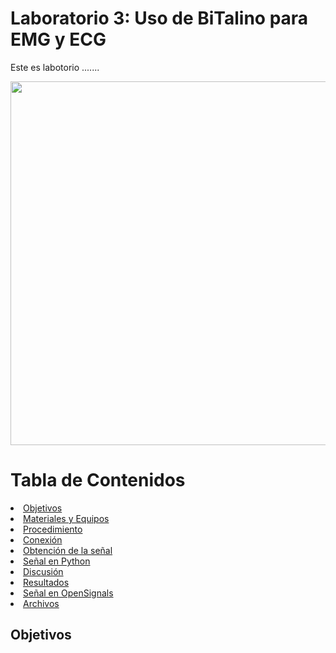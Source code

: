 <h1>Laboratorio 3: Uso de BiTalino para EMG y ECG</h1>
<p>Este es labotorio .......</p>
<img src="Imagenes/‌integrantes.jpg" width="884" height="582">

<h1>Tabla de Contenidos</h1>
<li> <a href="#Objetivos"> Objetivos </a> </li>    
<li> <a href="#materiales"> Materiales y Equipos </a> </li> 
<li> <a href="#proce"> Procedimiento  </a> </li> 
<li> <a href="#conex"> Conexión  </a> </li> 
<li> <a href="#obt"> Obtención de la señal  </a> </li> 
<li> <a href="#señan"> Señal en Python </a> </li> 
<li> <a href="#disc"> Discusión </a> </li>
<li> <a href="#res"> Resultados </a> </li>  
<li> <a href="#señal"> Señal en OpenSignals </a> </li> 
<li> <a href="#archiv"> Archivos </a> </li> 
<h2 id="Objetivos">Objetivos</h1>

